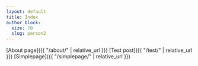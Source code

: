 ```yaml
---
layout: default
title: Index
author_block:
  size: 70
  slug: person2
---
```


[About page]({{ "/about/" | relative_url }})
[Test post]({{ "/test/" | relative_url }})
[Simplepage]({{ "/simplepage/" | relative_url }})
